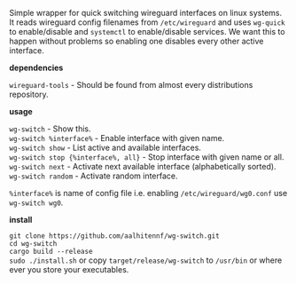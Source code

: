 Simple wrapper for quick switching wireguard interfaces on linux systems. It reads wireguard config filenames from `/etc/wireguard` and uses `wg-quick` to enable/disable and `systemctl` to enable/disable services. We want this to happen without problems so enabling one disables every other active interface.

**dependencies**

`wireguard-tools` - Should be found from almost every distributions repository.

**usage**

`wg-switch` - Show this.  
`wg-switch %interface%` - Enable interface with given name.  
`wg-switch show` - List active and available interfaces.  
`wg-switch stop {%interface%, all}` - Stop interface with given name or all.  
`wg-switch next` - Activate next available interface (alphabetically sorted).  
`wg-switch random` - Activate random interface.  

`%interface%` is name of config file i.e. enabling `/etc/wireguard/wg0.conf` use `wg-switch wg0`.

**install**

`git clone https://github.com/aalhitennf/wg-switch.git`  
`cd wg-switch`  
`cargo build --release`  
`sudo ./install.sh` or copy `target/release/wg-switch` to `/usr/bin` or where ever you store your executables.
